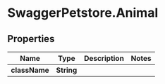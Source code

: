 # SwaggerPetstore.Animal

## Properties
Name | Type | Description | Notes
------------ | ------------- | ------------- | -------------
**className** | **String** |  | 


